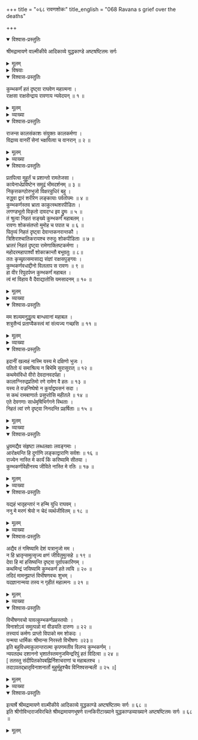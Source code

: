+++
title = "०६८ रावणशोकः"
title_english = "068 Ravana s grief over the deaths"

+++

<details open><summary>विश्वास-प्रस्तुतिः</summary>

श्रीमद्रामायणे वाल्मीकीये आदिकाव्ये युद्धकाण्डे अष्टषष्टितमः सर्गः
</details>

<details><summary>मूलम्</summary>

श्रीमद्रामायणे वाल्मीकीये आदिकाव्ये युद्धकाण्डे अष्टषष्टितमः सर्गः
</details>

<details><summary>विषयाः</summary>

कुंभकर्णश्रवणमात्रेण पतितमूच्छितेन रावणेन संज्ञाधिगमानन्तरं तंप्रतिशोचनपूर्वकं बहुधा -विलापः ॥ १ ॥

</details>

<details open><summary>विश्वास-प्रस्तुतिः</summary>

कुम्भकर्णं हतं दृष्ट्वा राघवेण महात्मना ।  
राक्षसा राक्षसेन्द्राय रावणाय न्यवेदयन् ॥ १ ॥
</details>

<details><summary>मूलम्</summary>

कुम्भकर्णं हतं दृष्ट्वा राघवेण महात्मना ।  
राक्षसा राक्षसेन्द्राय रावणाय न्यवेदयन् ॥ १ ॥
</details>

<details><summary>व्याख्या</summary>

कुम्भकर्णवधश्रवणेन रावणस्य प्रलापः- कुम्भकर्णमित्यादि ॥ अत्र रावणायेत्यत्र यकारो गायत्र्या अष्टादशाक्षरं । सप्तदशसहस्रश्लोका गताः ॥ १ ॥
</details>

<details open><summary>विश्वास-प्रस्तुतिः</summary>

राजन्स कालसंकाशः संयुक्तः कालकर्मणा ।  
विद्राव्य वानरीं सेनां भक्षयित्वा च वानरान् ॥ २ ॥
</details>

<details><summary>मूलम्</summary>

राजन्स कालसंकाशः संयुक्तः कालकर्मणा ।  
विद्राव्य वानरीं सेनां भक्षयित्वा च वानरान् ॥ २ ॥
</details>

<details><summary>व्याख्या</summary>

कालकर्मणा कालस्य मृत्योः कर्मणा । मरणरूपक्रिययेति यावत् । यद्वा काले कर्मणा कालकर्मणा । परिपक्चकर्मणेत्यर्थः ॥ २ ॥
</details>

<details open><summary>विश्वास-प्रस्तुतिः</summary>

प्रतपित्वा मुहूर्तं च प्रशान्तो रामतेजसा ।  
कायेनार्धप्रविष्टेन समुद्रं भीमदर्शनम् ॥ ३ ॥  
निकृत्तकण्ठोरुभुजो विक्षरन्रुधिरं बहु ।  
रुद्ध्वा द्वारं शरीरेण लङ्कायाः पर्वतोपमः ॥ ४ ॥  
कुम्भकर्णस्तव भ्राता काकुत्स्थशरपीडितः ।  
लगण्डभूतो विकृतो दावदग्ध इव द्रुमः ॥ ५ ॥  
तं श्रुत्वा निहतं सङ्ख्ये कुम्भकर्णं महाबलम् ।  
रावणः शोकसंतप्तो मुमोह च पपात च ॥ ६ ॥  
पितृव्यं निहतं दृष्ट्वा देवान्तकनरान्तकौ ।  
त्रिशिराश्चातिकरायश्च रुरुदुः शोकपीडिताः ॥ ७ ॥  
भ्रातरं निहतं दृष्ट्वा रामेणाक्लिष्टकर्मणा ।  
महोदरमहापार्श्वो शोकाक्रान्तौ बभूवतुः ॥ ८॥  
ततः कृच्छ्रात्समासाद्य संज्ञां राक्षसपुङ्गवः ।  
कुम्भकर्णवधाद्दीनो विललाप स रावणः ॥ ९ ॥  
हा वीर रिपुदर्पघ्न कुम्भकर्णं महाबल ।  
त्वं मां विहाय वै दैवाद्यातोसि यमसादनम् ॥ १० ॥
</details>

<details><summary>मूलम्</summary>

प्रतपित्वा मुहूर्तं च प्रशान्तो रामतेजसा ।  
कायेनार्धप्रविष्टेन समुद्रं भीमदर्शनम् ॥ ३ ॥  
निकृत्तकण्ठोरुभुजो विक्षरन्रुधिरं बहु ।  
रुद्ध्वा द्वारं शरीरेण लङ्कायाः पर्वतोपमः ॥ ४ ॥  
कुम्भकर्णस्तव भ्राता काकुत्स्थशरपीडितः ।  
लगण्डभूतो विकृतो दावदग्ध इव द्रुमः ॥ ५ ॥  
तं श्रुत्वा निहतं सङ्ख्ये कुम्भकर्णं महाबलम् ।  
रावणः शोकसंतप्तो मुमोह च पपात च ॥ ६ ॥  
पितृव्यं निहतं दृष्ट्वा देवान्तकनरान्तकौ ।  
त्रिशिराश्चातिकरायश्च रुरुदुः शोकपीडिताः ॥ ७ ॥  
भ्रातरं निहतं दृष्ट्वा रामेणाक्लिष्टकर्मणा ।  
महोदरमहापार्श्वो शोकाक्रान्तौ बभूवतुः ॥ ८॥  
ततः कृच्छ्रात्समासाद्य संज्ञां राक्षसपुङ्गवः ।  
कुम्भकर्णवधाद्दीनो विललाप स रावणः ॥ ९ ॥  
हा वीर रिपुदर्पघ्न कुम्भकर्णं महाबल ।  
त्वं मां विहाय वै दैवाद्यातोसि यमसादनम् ॥ १० ॥
</details>

<details><summary>व्याख्या</summary>

प्रतपित्वा पराक्रम्य, एतदारभ्य श्लोकत्रयमेकान्वयम् ॥ अर्धप्रविष्टेन अर्धेन कबन्धमात्रेण प्रविष्टेन । कायेन समुद्रं रुद्ध्वा । शरीरेण उन्तमाङ्गेन । द्वारं रुद्ध्वा । लगण्डभूतः पिण्डीभूतः । लगण्डोऽजगर इत्येके । विकृतः विकृतशरीरः । रामतेजसा प्रशान्त इत्यन्वयः ॥ ३–१० ॥
</details>

<details open><summary>विश्वास-प्रस्तुतिः</summary>

मम शल्यमनुद्धृत्य बान्धवानां महाबल ।  
शत्रुसैन्यं प्रताप्यैकस्त्वं मां संत्यज्य गच्छसि ॥ ११ ॥
</details>

<details><summary>मूलम्</summary>

मम शल्यमनुद्धृत्य बान्धवानां महाबल ।  
शत्रुसैन्यं प्रताप्यैकस्त्वं मां संत्यज्य गच्छसि ॥ ११ ॥
</details>

<details><summary>व्याख्या</summary>

मम बान्धवानां च शल्यं शोकमित्यर्थः ॥ ११ ॥
</details>

<details open><summary>विश्वास-प्रस्तुतिः</summary>

इदानीं खल्वहं नास्मि यस्य मे दक्षिणो भुजः ।  
पतितो यं समाश्रित्य न बिभेमि सुरासुरात् ॥ १२ ॥  
कथमेवंविधो वीरो देवदानवदर्पहा ।  
कालाग्निरुद्रप्रतिमो रणे रामेण वै हतः ॥ १३ ॥  
यस्य ते वज्रनिष्पेषो न कुर्याद्व्यसनं सदा ।  
स कथं रामबाणार्तः प्रसुप्तोसि महीतले ॥ १४ ॥  
एते देवगणाः सार्धमृषिभिर्गगने स्थिताः ।  
निहतं त्वां रणे दृष्ट्वा निनदन्ति प्रहर्षिताः ॥ १५ ॥
</details>

<details><summary>मूलम्</summary>

इदानीं खल्वहं नास्मि यस्य मे दक्षिणो भुजः ।  
पतितो यं समाश्रित्य न बिभेमि सुरासुरात् ॥ १२ ॥  
कथमेवंविधो वीरो देवदानवदर्पहा ।  
कालाग्निरुद्रप्रतिमो रणे रामेण वै हतः ॥ १३ ॥  
यस्य ते वज्रनिष्पेषो न कुर्याद्व्यसनं सदा ।  
स कथं रामबाणार्तः प्रसुप्तोसि महीतले ॥ १४ ॥  
एते देवगणाः सार्धमृषिभिर्गगने स्थिताः ।  
निहतं त्वां रणे दृष्ट्वा निनदन्ति प्रहर्षिताः ॥ १५ ॥
</details>

<details><summary>व्याख्या</summary>

सुरासुरात् सुरासुरेभ्यः ॥ १२-१५ ॥
</details>

<details open><summary>विश्वास-प्रस्तुतिः</summary>

ध्रुवमद्यैव संहृष्टा लब्धलक्षाः लवङ्गमाः ।  
आरोक्ष्यन्ति हि दुर्गाणि लङ्काद्वाराणि सर्वशः ॥ १६ ॥  
राज्येन नास्ति मे कार्यं किं करिष्यामि सीतया ।  
कुम्भकर्णविहीनस्य जीविते नास्ति मे रतिः ॥ १७ ॥
</details>

<details><summary>मूलम्</summary>

ध्रुवमद्यैव संहृष्टा लब्धलक्षाः लवङ्गमाः ।  
आरोक्ष्यन्ति हि दुर्गाणि लङ्काद्वाराणि सर्वशः ॥ १६ ॥  
राज्येन नास्ति मे कार्यं किं करिष्यामि सीतया ।  
कुम्भकर्णविहीनस्य जीविते नास्ति मे रतिः ॥ १७ ॥
</details>

<details><summary>व्याख्या</summary>

लब्धलक्षाः लब्धावसराः ॥ १६–१७ ॥
</details>

<details open><summary>विश्वास-प्रस्तुतिः</summary>

यद्यहं भातृहन्तारं न हन्मि युधि राघवम् ।  
ननु मे मरणं श्रेयो न चेदं व्यर्थजीवितम् ॥ १८ ॥
</details>

<details><summary>मूलम्</summary>

यद्यहं भातृहन्तारं न हन्मि युधि राघवम् ।  
ननु मे मरणं श्रेयो न चेदं व्यर्थजीवितम् ॥ १८ ॥
</details>

<details><summary>व्याख्या</summary>

भ्रातृहन्तारं न हन्मि यदि तदा इदं व्यर्थजीवितं श्रेयःनच । नैवेत्यर्थः । किंतु मरणमेव श्रेयो नन्विति संबन्धः ॥ १८ ॥
</details>

<details open><summary>विश्वास-प्रस्तुतिः</summary>

अद्यैव तं गमिष्यामि देशं यत्रानुजो मम ।  
न हि भ्रातृन्समुत्सृज्य क्षणं जीवितुमुत्सहे ॥ १९ ॥  
देवा हि मां हसिष्यन्ति दृष्ट्वा पूर्वापकारिणम् ।  
कथमिन्द्रं जयिष्यामि कुम्भकर्ण हते त्वयि ॥ २० ॥  
तदिदं मामनुप्राप्तं विभीषणवचः शुभम् ।  
यदज्ञानान्मया तस्य न गृहीतं महात्मनः ॥ २१ ॥
</details>

<details><summary>मूलम्</summary>

अद्यैव तं गमिष्यामि देशं यत्रानुजो मम ।  
न हि भ्रातृन्समुत्सृज्य क्षणं जीवितुमुत्सहे ॥ १९ ॥  
देवा हि मां हसिष्यन्ति दृष्ट्वा पूर्वापकारिणम् ।  
कथमिन्द्रं जयिष्यामि कुम्भकर्ण हते त्वयि ॥ २० ॥  
तदिदं मामनुप्राप्तं विभीषणवचः शुभम् ।  
यदज्ञानान्मया तस्य न गृहीतं महात्मनः ॥ २१ ॥
</details>

<details><summary>व्याख्या</summary>

भ्रातृनिति बहुवचनं पूजार्थ ॥ १९ – २१ ॥
</details>

<details open><summary>विश्वास-प्रस्तुतिः</summary>

विभीषणवचो यावत्कुम्भकर्णप्रहस्तयोः ।  
विनाशोऽयं समुत्पन्नो मां वीडयति दारुणः ॥ २२ ॥  
तस्यायं कर्मणः प्राप्तो विपाको मम शोकदः ।  
यन्मया धार्मिकः श्रीमान्स निरस्तो विभीषणः ॥२३॥  
इति बहुविधमाकुलान्तरात्मा कृपणमतीव विलप्य कुम्भकर्णम् ।  
न्यपतदथ दशाननो भृशार्तस्तमनुजमिन्द्ररिपुं हतं विदित्वा ॥ २४ ॥  
\[ ततस्तु संदीपितकोपबह्निर्निशाचराणां च महाबलश्च ।  
तदाऽपतद्भ्रातृविनाशनार्तो मुहुर्मुहुश्चैव विनिश्वसन्बली ॥ २५ ॥\]
</details>

<details><summary>मूलम्</summary>

विभीषणवचो यावत्कुम्भकर्णप्रहस्तयोः ।  
विनाशोऽयं समुत्पन्नो मां वीडयति दारुणः ॥ २२ ॥  
तस्यायं कर्मणः प्राप्तो विपाको मम शोकदः ।  
यन्मया धार्मिकः श्रीमान्स निरस्तो विभीषणः ॥२३॥  
इति बहुविधमाकुलान्तरात्मा कृपणमतीव विलप्य कुम्भकर्णम् ।  
न्यपतदथ दशाननो भृशार्तस्तमनुजमिन्द्ररिपुं हतं विदित्वा ॥ २४ ॥  
\[ ततस्तु संदीपितकोपबह्निर्निशाचराणां च महाबलश्च ।  
तदाऽपतद्भ्रातृविनाशनार्तो मुहुर्मुहुश्चैव विनिश्वसन्बली ॥ २५ ॥\]
</details>

<details><summary>व्याख्या</summary>

कुम्भकर्णप्रहस्तयोरयं दारुणो विनाशः यावत् यदा समुत्पन्नः ततआरभ्य विभीषणवचो मां व्रीडयतिपीडयतीत्यर्थः ॥ २२ – २५ ॥
</details>

<details open><summary>विश्वास-प्रस्तुतिः</summary>

इत्यार्षे श्रीमद्रामायणे वाल्मीकीये आदिकाव्ये युद्धकाण्डे अष्टषष्टितमः सर्गः ॥ ६८ ॥  
इति श्रीगोविन्दराजविरचिते श्रीमद्रामायणभूषणे रत्नकिरीटाख्याने युद्धकाण्डव्याख्याने अष्टषष्टितमः सर्गः ॥ ६८ ॥
</details>

<details><summary>मूलम्</summary>

इत्यार्षे श्रीमद्रामायणे वाल्मीकीये आदिकाव्ये युद्धकाण्डे अष्टषष्टितमः सर्गः ॥ ६८ ॥  
इति श्रीगोविन्दराजविरचिते श्रीमद्रामायणभूषणे रत्नकिरीटाख्याने युद्धकाण्डव्याख्याने अष्टषष्टितमः सर्गः ॥ ६८ ॥
</details>

